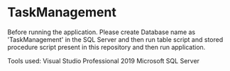 # TaskManagement

Before running the application. Please create Database name as 'TaskManagement' in the SQL Server and then run table script and stored procedure script present in this repository and then run application.

Tools used:
Visual Studio Professional 2019
Microsoft SQL Server
